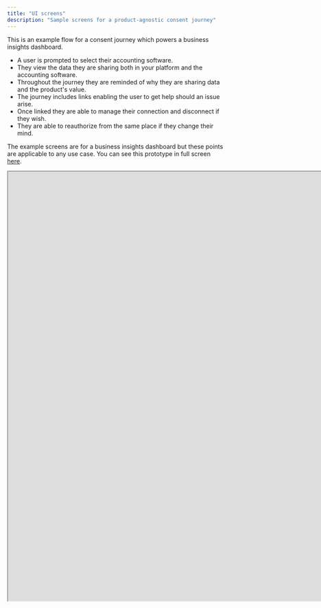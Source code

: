 ```yaml
---
title: "UI screens"
description: "Sample screens for a product-agnostic consent journey"
---
```


This is an example flow for a consent journey which powers a business insights dashboard.

* A user is prompted to select their accounting software.
* They view the data they are sharing both in your platform and the accounting software.
* Throughout the journey they are reminded of why they are sharing data and the product's value.
* The journey includes links enabling the user to get help should an issue arise.
* Once linked they are able to manage their connection and disconnect if they wish.
* They are able to reauthorize from the same place if they change their mind.

The example screens are for a business insights dashboard but these points are applicable to any use case. You can see this prototype in full screen [here](https://www.figma.com/proto/YWkKvsYgeHJskPsfuIpy7w/Codat---Generic-bank---Consent-Journey?page-id=601%3A4488&type=design&node-id=641-11421&viewport=1275%2C-2886%2C0.1&t=rrDznIIhmQ8EayyY-1&scaling=contain&starting-point-node-id=641%3A11421&mode=design).

<iframe width="8000" height="1000" src="https://www.figma.com/embed?embed_host=share&url=https%3A%2F%2Fwww.figma.com%2Fproto%2FYWkKvsYgeHJskPsfuIpy7w%2FCodat---Generic-bank---Consent-Journey%3Fpage-id%3D601%253A4488%26type%3Ddesign%26node-id%3D641-11421%26viewport%3D1275%252C-2886%252C0.1%26t%3DKW8y9U2z5iJne3Qg-1%26scaling%3Dcontain%26starting-point-node-id%3D641%253A11421%26mode%3Ddesign" allowfullscreen/>